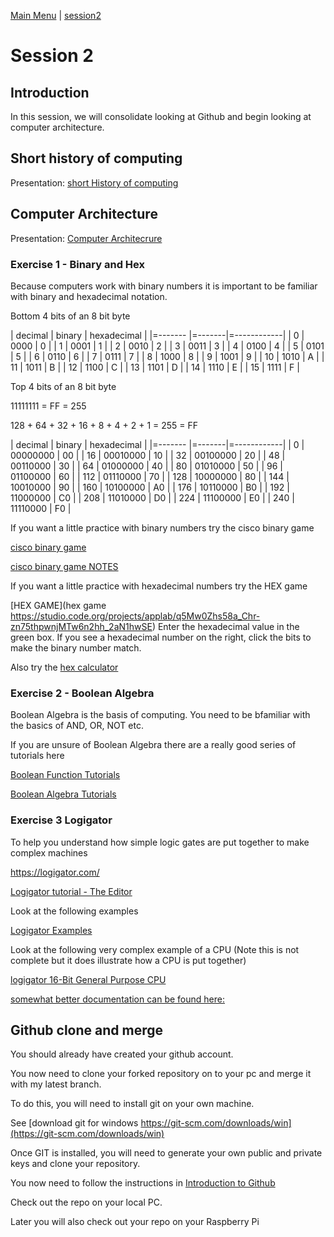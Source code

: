 [Main Menu](../../sessions/README.md) | [session2](../session2/) 

# Session 2

## Introduction
In this session, we will consolidate looking at Github and begin looking at computer architecture.

## Short history of computing

Presentation: [short History of computing](../session2/docs/com304-foundation-history-1.0.pdf)


## Computer Architecture

Presentation: [Computer Architecrure](../session2/docs/com304-foundation-computer-Architecture-1.0.pdf)

### Exercise 1 - Binary and Hex

Because computers work with binary numbers it is important to be familiar with binary and hexadecimal notation.

Bottom 4 bits of an 8 bit byte


| decimal | binary | hexadecimal |
|=------- |=-------|=------------|
| 0       | 0000   | 0           |
| 1       | 0001   | 1           |
| 2       | 0010   | 2           |
| 3       | 0011   | 3           |
| 4       | 0100   | 4           |
| 5       | 0101   | 5           |
| 6       | 0110   | 6           |
| 7       | 0111   | 7           |
| 8       | 1000   | 8           |
| 9       | 1001   | 9           |
| 10      | 1010   | A           |
| 11      | 1011   | B           |
| 12      | 1100   | C           |
| 13      | 1101   | D           |
| 14      | 1110   | E           |
| 15      | 1111   | F           |

Top 4 bits of an 8 bit byte

11111111 = FF = 255 

128 + 64 + 32 + 16 + 8 + 4 + 2 + 1 = 255 = FF


| decimal | binary | hexadecimal |
|=------- |=-------|=------------|
| 0       | 00000000   | 00      |
| 16      | 00010000   | 10      |
| 32      | 00100000   | 20      |
| 48      | 00110000   | 30      |
| 64      | 01000000   | 40      |
| 80      | 01010000   | 50      |
| 96      | 01100000   | 60      |
| 112     | 01110000   | 70      |
| 128     | 10000000   | 80      |
| 144     | 10010000   | 90      |
| 160     | 10100000   | A0      |
| 176     | 10110000   | B0      |
| 192     | 11000000   | C0      |
| 208     | 11010000   | D0      |
| 224     | 11100000   | E0      |
| 240     | 11110000   | F0      |

If you want a little practice with binary numbers try the cisco binary game 

[cisco binary game ](https://learningnetwork.cisco.com/s/binary-game)

[cisco binary game NOTES](https://learningcontent.cisco.com/games/binary/index.html)

If you want a little practice with hexadecimal numbers try the HEX game

[HEX GAME](hex game https://studio.code.org/projects/applab/q5Mw0Zhs58a_Chr-zn75thpwnjMTw6n2hh_2aN1hwSE)  Enter the hexadecimal value in the green box. If you see a hexadecimal number on the right, click the bits to make the binary number match.

Also try the [hex calculator](https://www.calculator.net/hex-calculator.html)

### Exercise 2 - Boolean Algebra

Boolean Algebra is the basis of computing. 
You need to be bfamiliar with the basics of AND, OR, NOT etc.

If you are unsure of Boolean Algebra there are a really good series of tutorials here

[Boolean Function Tutorials](https://www.electronics-tutorials.ws/boolean/bool_1.html)

[Boolean Algebra Tutorials](https://www.electronics-tutorials.ws/boolean)

### Exercise 3 Logigator

To help you understand how simple logic gates are put together to make complex machines

https://logigator.com/

[Logigator tutorial - The Editor ](https://www.youtube.com/watch?v=tX7HT_0MZRo) 

Look at the following examples

[Logigator Examples](https://logigator.com/en/examples)

Look at the following very complex example of a CPU (Note this is not complete but it does illustrate how a CPU is put together)

[logigator 16-Bit General Purpose CPU](https://logigator.com/en/community/project/8a738598-3e90-4be8-bd02-50e892f4c488)

[somewhat better documentation can be found here:](https://docs.google.com/spreadsheets/d/1MG44B5RzTul4EMDJowlx4hgNE3XYFRoyR7EFi6A0o3M/edit?usp=sharing)


## Github clone and merge

You should already have created your github account.

You now need to clone your forked repository on to your pc and merge it with my latest branch.

To do this, you will need to install git on your own machine. 

See [download git for windows https://git-scm.com/downloads/win](https://git-scm.com/downloads/win)

Once GIT is installed, you will need to generate your own public and private keys and clone your repository.

You now need to follow the instructions in [Introduction to Github](../../../main/introductionToGitHub.md) 

Check out the repo on your local PC.

Later you will also check out your repo on your Raspberry Pi

